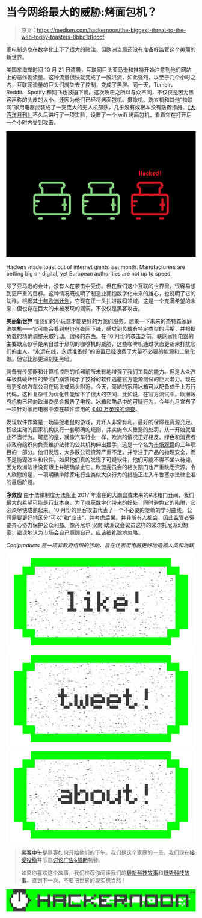 # 当今网络最大的威胁:烤面包机？

> 原文：<https://medium.com/hackernoon/the-biggest-threat-to-the-web-today-toasters-8bbd1d1dccf>

家电制造商在数字化上下了很大的赌注，但欧洲当局还没有准备好监管这个美丽的新世界。

美国东海岸时间 10 月 21 日清晨，互联网巨头亚马逊和推特开始注意到他们网站上的恶作剧流量。这种流量很快就变成了一股洪流，如此强烈，以至于几个小时之内，互联网流量的巨头们就失去了控制，变成了黑屏。同一天，Tumblr、Reddit、Spotify 和网飞也被迫下跪。这次攻击之所以与众不同，不仅仅是因为黑客声称的头皮的大小，还因为他们已经将烤面包机、摄像机、洗衣机和其他“物联网”家用电器武装成了一支庞大的无人机部队，几乎没有或根本没有防御措施。[《大西洋月刊》](http://www.theatlantic.com/technology/archive/2016/10/we-built-a-fake-web-toaster-and-it-was-hacked-in-an-hour/505571/)不久后进行了一项实验，设置了一个 wifi 烤面包机，看着它在打开后一个小时内受到攻击。

![](img/b48ac80e729901ead327c2726d6ca509.png)

Hackers made toast out of internet giants last month. Manufacturers are betting big on digital, yet European authorities are not up to speed.

除了亚马逊的会计，没有人在袭击中受伤。但在我们这个互联的世界里，很容易想到更严重的目标。这种情况既说明了制造业拥抱数字化未来的雄心，也说明了它的幼稚。根据其[十年欧洲计划](http://www.ceced.eu/site-ceced/policy-areas/Home-Appliance-2025.html)，它现在正一头扎进数码领域。这是一个充满希望的未来，但也存在巨大的未被发现的漏洞，不仅仅是黑客攻击。

**美丽新世界** 懂我们的小玩意才能更好的为我们服务。想象一下未来的杰特森家庭洗衣机——它可能会看到电价在夜间下降，感觉到负载有特定类型的污垢，并根据负载的精确调整采取行动。很棒的东西。在 10 月份的袭击之前，联网家用电器的主要缺点似乎是来自过于热切的咖啡机的威胁，这些咖啡机通过状态更新来打扰它们的主人。“永远在线，永远准备好”的设置已经浪费了大量不必要的能源和二氧化碳。但它比那更深刻更黑暗。

装备有传感器和计算机控制的机器前所未有地增强了我们工具的能力。但是大众汽车极具破坏性的柴油门崩溃揭示了狡猾的软件逃避官方能源测试的巨大潜力。现在有更多的汽车公司在码头或码头附近。今天，简陋的家用冰箱可以配备成千上万行代码，这种复杂性为优化性能留下了很大的空间，比如说，在官方测试中。欧洲政府机构已经向欧洲委员会报告了电视、冰箱和酷品中的可疑行为，今年九月宣布了一项针对家用电器中潜在软件滥用的 [€40 万英镑的调查](http://www.coolproducts.eu/blog/vw-anniversary)。

发现软件作弊是一场猫捉老鼠的游戏，对坏人非常有利。最好的保障是资源充足、积极主动的国家机构执行一套明确的规则，并实施令人垂涎的处罚，从一开始就阻止不当行为。可悲的是，就像汽车行业一样，欧洲的情况正好相反。绿色和消费者非政府组织向负责维护法律的公共机构伸出援手，这是一个名为[市场观察](https://ec.europa.eu/energy/intelligent/projects/en/projects/marketwatch)的三年项目的一部分。他们发现，大多数公司资源严重不足，并专注于产品的物理安全，而不是能源效率和软件。如果他们真的发现了可疑软件，他们可能不得不坐以待毙，因为欧洲法律没有跟上并明确禁止它。欧盟委员会的相关部门也严重缺乏资源。令人欣慰的是，一项明确排除家电行业类似大众行为的措施正进入布鲁塞尔法律批准的最后阶段。

**净效应** 由于法律制度无法阻止 2017 年潜在的大崩盘或未来的#冰箱门丑闻，我们最大的希望可能是行业本身。为了收获数字化带来的好处，同时避免它的陷阱，它必须尽快成熟起来。10 月份的黑客攻击代表了一个不必要的陡峭的学习曲线。公司需要更好地区分“可以”和“应该”，并考虑后果。并非所有人都会，因此监管者需要齐心协力保护公众利益。像丹尼尔·汉南·欧洲议会议员这样的米尔托尼派幻想家，错误地认为[市场会自己照顾自己，应该被礼貌地忽略。](/@Coolproducts/an-anti-eu-vacuum-of-truth-3aadf46ea8a4#.pz2yfkh25)

*Coolproducts 是一项非政府组织的活动，旨在让家用电器更好地造福人类和地球*

[![](img/50ef4044ecd4e250b5d50f368b775d38.png)](http://bit.ly/HackernoonFB)[![](img/979d9a46439d5aebbdcdca574e21dc81.png)](https://goo.gl/k7XYbx)[![](img/2930ba6bd2c12218fdbbf7e02c8746ff.png)](https://goo.gl/4ofytp)

> [黑客中午](http://bit.ly/Hackernoon)是黑客如何开始他们的下午。我们是这个家庭的一员。我们现在[接受投稿](http://bit.ly/hackernoonsubmission)并乐意[讨论广告&赞助](mailto:partners@amipublications.com)机会。
> 
> 如果你喜欢这个故事，我们推荐你阅读我们的[最新科技故事](http://bit.ly/hackernoonlatestt)和[趋势科技故事](https://hackernoon.com/trending)。直到下一次，不要把世界的现实想当然！

[![](img/be0ca55ba73a573dce11effb2ee80d56.png)](https://goo.gl/Ahtev1)